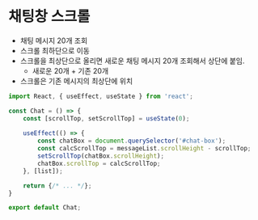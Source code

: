 # 채팅창 스크롤
- 채팅 메시지 20개 조회
- 스크롤 최하단으로 이동
- 스크롤을 최상단으로 올리면 새로운 채팅 메시지 20개 조회해서 상단에 붙임.
   - 새로운 20개 + 기존 20개
- 스크롤은 기존 메시지의 최상단에 위치
```jsx
import React, { useEffect, useState } from 'react';

const Chat = () => {
    const [scrollTop, setScrollTop] = useState(0);
    
    useEffect(() => {
        const chatBox = document.querySelector('#chat-box');
        const calcScrollTop = messageList.scrollHeight - scrollTop;
        setScrollTop(chatBox.scrollHeight);
        chatBox.scrollTop = calcScrollTop;
    }, [list]);

    return {/* ... */};
}

export default Chat;
```
